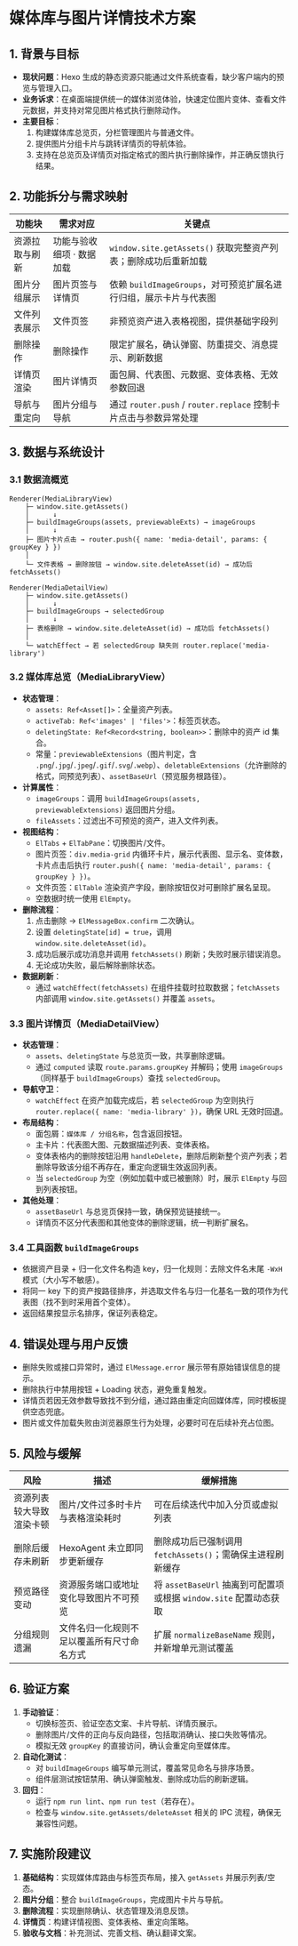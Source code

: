 # 媒体库与图片详情技术方案

## 1. 背景与目标
- **现状问题**：Hexo 生成的静态资源只能通过文件系统查看，缺少客户端内的预览与管理入口。
- **业务诉求**：在桌面端提供统一的媒体浏览体验，快速定位图片变体、查看文件元数据，并支持对常见图片格式执行删除动作。
- **主要目标**：
  1. 构建媒体库总览页，分栏管理图片与普通文件。
  2. 提供图片分组卡片与跳转详情页的导航体验。
  3. 支持在总览页及详情页对指定格式的图片执行删除操作，并正确反馈执行结果。

## 2. 功能拆分与需求映射
| 功能块 | 需求对应 | 关键点 |
| --- | --- | --- |
| 资源拉取与刷新 | 功能与验收细项 · 数据加载 | `window.site.getAssets()` 获取完整资产列表；删除成功后重新加载 |
| 图片分组展示 | 图片页签与详情页 | 依赖 `buildImageGroups`，对可预览扩展名进行归组，展示卡片与代表图 |
| 文件列表展示 | 文件页签 | 非预览资产进入表格视图，提供基础字段列 |
| 删除操作 | 删除操作 | 限定扩展名，确认弹窗、防重提交、消息提示、刷新数据 |
| 详情页渲染 | 图片详情页 | 面包屑、代表图、元数据、变体表格、无效参数回退 |
| 导航与重定向 | 图片分组与导航 | 通过 `router.push` / `router.replace` 控制卡片点击与参数异常处理 |

## 3. 数据与系统设计
### 3.1 数据流概览
```
Renderer(MediaLibraryView)
    ├─ window.site.getAssets()
    │      ↓
    ├─ buildImageGroups(assets, previewableExts) → imageGroups
    │      ↓
    ├─ 图片卡片点击 → router.push({ name: 'media-detail', params: { groupKey } })
    │
    └─ 文件表格 → 删除按钮 → window.site.deleteAsset(id) → 成功后 fetchAssets()

Renderer(MediaDetailView)
    ├─ window.site.getAssets()
    │      ↓
    ├─ buildImageGroups → selectedGroup
    │      ↓
    ├─ 表格删除 → window.site.deleteAsset(id) → 成功后 fetchAssets()
    │
    └─ watchEffect → 若 selectedGroup 缺失则 router.replace('media-library')
```

### 3.2 媒体库总览（MediaLibraryView）
- **状态管理**：
  - `assets: Ref<Asset[]>`：全量资产列表。
  - `activeTab: Ref<'images' | 'files'>`：标签页状态。
  - `deletingState: Ref<Record<string, boolean>>`：删除中的资产 id 集合。
  - 常量：`previewableExtensions`（图片判定，含 `.png`/`.jpg`/`.jpeg`/`.gif`/`.svg`/`.webp`）、`deletableExtensions`（允许删除的格式，同预览列表）、`assetBaseUrl`（预览服务根路径）。
- **计算属性**：
  - `imageGroups`：调用 `buildImageGroups(assets, previewableExtensions)` 返回图片分组。
  - `fileAssets`：过滤出不可预览的资产，进入文件列表。
- **视图结构**：
  - `ElTabs` + `ElTabPane`：切换图片/文件。
  - 图片页签：`div.media-grid` 内循环卡片，展示代表图、显示名、变体数，卡片点击后执行 `router.push({ name: 'media-detail', params: { groupKey } })`。
  - 文件页签：`ElTable` 渲染资产字段，删除按钮仅对可删除扩展名呈现。
  - 空数据时统一使用 `ElEmpty`。
- **删除流程**：
  1. 点击删除 → `ElMessageBox.confirm` 二次确认。
  2. 设置 `deletingState[id] = true`，调用 `window.site.deleteAsset(id)`。
  3. 成功后展示成功消息并调用 `fetchAssets()` 刷新；失败时展示错误消息。
  4. 无论成功失败，最后解除删除状态。
- **数据刷新**：
  - 通过 `watchEffect(fetchAssets)` 在组件挂载时拉取数据；`fetchAssets` 内部调用 `window.site.getAssets()` 并覆盖 `assets`。

### 3.3 图片详情页（MediaDetailView）
- **状态管理**：
  - `assets`、`deletingState` 与总览页一致，共享删除逻辑。
  - 通过 `computed` 读取 `route.params.groupKey` 并解码；使用 `imageGroups`（同样基于 `buildImageGroups`）查找 `selectedGroup`。
- **导航守卫**：
  - `watchEffect` 在资产加载完成后，若 `selectedGroup` 为空则执行 `router.replace({ name: 'media-library' })`，确保 URL 无效时回退。
- **布局结构**：
  - 面包屑：`媒体库 / 分组名称`，包含返回按钮。
  - 主卡片：代表图大图、元数据描述列表、变体表格。
  - 变体表格内的删除按钮沿用 `handleDelete`，删除后刷新整个资产列表；若删除导致该分组不再存在，重定向逻辑生效返回列表。
  - 当 `selectedGroup` 为空（例如加载中或已被删除）时，展示 `ElEmpty` 与回到列表按钮。
- **其他处理**：
  - `assetBaseUrl` 与总览页保持一致，确保预览链接统一。
  - 详情页不区分代表图和其他变体的删除逻辑，统一判断扩展名。

### 3.4 工具函数 `buildImageGroups`
- 依据资产目录 + 归一化文件名构造 key，归一化规则：去除文件名末尾 `-WxH` 模式（大小写不敏感）。
- 将同一 key 下的资产按路径排序，并选取文件名与归一化基名一致的项作为代表图（找不到时采用首个变体）。
- 返回结果按显示名排序，保证列表稳定。

## 4. 错误处理与用户反馈
- 删除失败或接口异常时，通过 `ElMessage.error` 展示带有原始错误信息的提示。
- 删除执行中禁用按钮 + Loading 状态，避免重复触发。
- 详情页若因无效参数导致找不到分组，通过路由重定向回媒体库，同时模板提供空态兜底。
- 图片或文件加载失败由浏览器原生行为处理，必要时可在后续补充占位图。

## 5. 风险与缓解
| 风险 | 描述 | 缓解措施 |
| --- | --- | --- |
| 资源列表较大导致渲染卡顿 | 图片/文件过多时卡片与表格渲染耗时 | 可在后续迭代中加入分页或虚拟列表 |
| 删除后缓存未刷新 | HexoAgent 未立即同步更新缓存 | 删除成功后已强制调用 `fetchAssets()`；需确保主进程刷新缓存 |
| 预览路径变动 | 资源服务端口或地址变化导致图片不可预览 | 将 `assetBaseUrl` 抽离到可配置项或根据 `window.site` 配置动态获取 |
| 分组规则遗漏 | 文件名归一化规则不足以覆盖所有尺寸命名方式 | 扩展 `normalizeBaseName` 规则，并新增单元测试覆盖 |

## 6. 验证方案
1. **手动验证**：
   - 切换标签页、验证空态文案、卡片导航、详情页展示。
   - 删除图片/文件的正向与反向路径，包括取消确认、接口失败等情况。
   - 模拟无效 `groupKey` 的直接访问，确认会重定向至媒体库。
2. **自动化测试**：
   - 对 `buildImageGroups` 编写单元测试，覆盖常见命名与排序场景。
   - 组件层测试按钮禁用、确认弹窗触发、删除成功后的刷新逻辑。
3. **回归**：
   - 运行 `npm run lint`、`npm run test`（若存在）。
   - 检查与 `window.site.getAssets/deleteAsset` 相关的 IPC 流程，确保无兼容性问题。

## 7. 实施阶段建议
1. **基础结构**：实现媒体库路由与标签页布局，接入 `getAssets` 并展示列表/空态。
2. **图片分组**：整合 `buildImageGroups`，完成图片卡片与导航。
3. **删除流程**：实现删除确认、状态管理及消息反馈。
4. **详情页**：构建详情视图、变体表格、重定向策略。
5. **验收与文档**：补充测试、完善文档、确认翻译文案。
